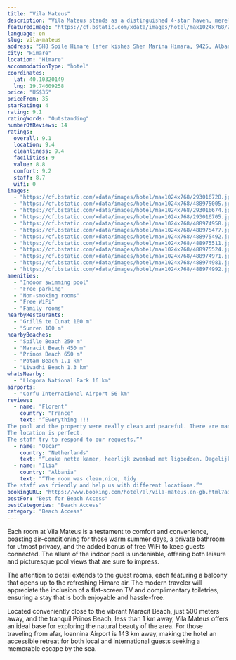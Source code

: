 ```yaml
---
title: "Vila Mateus"
description: "Vila Mateus stands as a distinguished 4-star haven, merely a stone's throw away from the serene Spille Beach in Himare, offering guests an exceptional stay with its array of amenities."
featuredImage: "https://cf.bstatic.com/xdata/images/hotel/max1024x768/293016728.jpg?k=5639d840be5a08bfc8554334e2763e73c6b67697925c477b882802aba786dbc0&o=&hp=1"
language: en
slug: vila-mateus
address: "SH8 Spile Himare (afer kishes Shen Marina Himara, 9425, Albania 1 Buiding, 9425 Himare, Albania"
city: "Himare"
location: "Himare"
accommodationType: "hotel"
coordinates:
  lat: 40.10320149
  lng: 19.74609258
price: "US$35"
priceFrom: 35
starRating: 4
rating: 9.1
ratingWords: "Outstanding"
numberOfReviews: 14
ratings:
  overall: 9.1
  location: 9.4
  cleanliness: 9.4
  facilities: 9
  value: 8.8
  comfort: 9.2
  staff: 8.7
  wifi: 0
images:
  - "https://cf.bstatic.com/xdata/images/hotel/max1024x768/293016728.jpg?k=5639d840be5a08bfc8554334e2763e73c6b67697925c477b882802aba786dbc0&o=&hp=1"
  - "https://cf.bstatic.com/xdata/images/hotel/max1024x768/488975005.jpg?k=56363a6b6687a6a43d1cb02aa5c6f01094e998587ea14f231f534fae55678b69&o=&hp=1"
  - "https://cf.bstatic.com/xdata/images/hotel/max1024x768/293016674.jpg?k=3b7b9a40e7347b690b31facff816e1437f63424f5c15f621aae3cbcaffc46a65&o=&hp=1"
  - "https://cf.bstatic.com/xdata/images/hotel/max1024x768/293016705.jpg?k=9648b4151276e6e8195ccc20fe509465b5ab6190ac7153448367489089047a7e&o=&hp=1"
  - "https://cf.bstatic.com/xdata/images/hotel/max1024x768/488974958.jpg?k=712f6c88cc0d9784c3906441b6440891d880ccd0f59668f1c4ee6658f546c643&o=&hp=1"
  - "https://cf.bstatic.com/xdata/images/hotel/max1024x768/488975477.jpg?k=b0fa4b0624a77d99262c2de38a1089cc09fb9c1313efca2bc72365535cf6ed43&o=&hp=1"
  - "https://cf.bstatic.com/xdata/images/hotel/max1024x768/488975492.jpg?k=80da8daed64c5fabbfe57c4a3cf321a3ec77b88b96f4758eebf66cf4aa1f5851&o=&hp=1"
  - "https://cf.bstatic.com/xdata/images/hotel/max1024x768/488975511.jpg?k=67fda7c9ccd70b17711d3b401536b771976e6200ccd826245feb4e749ea8ea13&o=&hp=1"
  - "https://cf.bstatic.com/xdata/images/hotel/max1024x768/488975524.jpg?k=6372cf882edaa7661149f5b3478902eeef498347c4eb2bd5ad5d8c01fb1e5bcf&o=&hp=1"
  - "https://cf.bstatic.com/xdata/images/hotel/max1024x768/488974971.jpg?k=a92a6591aefe5c452ddb6f3d07ece731c18dafe6d90e9bb5325ba9729c3d516d&o=&hp=1"
  - "https://cf.bstatic.com/xdata/images/hotel/max1024x768/488974981.jpg?k=fcde50a461242ed5c9b1bd515251f45572f2286ee7c04fe6e69e0a282c40b4fc&o=&hp=1"
  - "https://cf.bstatic.com/xdata/images/hotel/max1024x768/488974992.jpg?k=afcedfae06188eb0224ff9d42204fbbe5c72589959a085c794a79f092fa32583&o=&hp=1"
amenities:
  - "Indoor swimming pool"
  - "Free parking"
  - "Non-smoking rooms"
  - "Free WiFi"
  - "Family rooms"
nearbyRestaurants:
  - "Grill& te Cunat 100 m"
  - "Sunren 100 m"
nearbyBeaches:
  - "Spille Beach 250 m"
  - "Maracit Beach 450 m"
  - "Prinos Beach 650 m"
  - "Potam Beach 1.1 km"
  - "Livadhi Beach 1.3 km"
whatsNearby:
  - "Llogora National Park 16 km"
airports:
  - "Corfu International Airport 56 km"
reviews:
  - name: "Florent"
    country: "France"
    text: "“Everything !!!
The pool and the property were really clean and peaceful. There are many turtles in the garden.
The location is perfect.
The staff try to respond to our requests.”"
  - name: "Oscar"
    country: "Netherlands"
    text: "“Leuke nette kamer, heerlijk zwembad met ligbedden. Dagelijks schone handdoeken, aanrader! Parkeren kan prima naast het gebouw.”"
  - name: "Ilia"
    country: "Albania"
    text: "“The room was clean,nice, tidy
The staff was friendly and help us with different locations.”"
bookingURL: "https://www.booking.com/hotel/al/vila-mateus.en-gb.html?aid=8035640"
bestFor: "Best for Beach Access"
bestCategories: "Beach Access"
category: "Beach Access"
---
```


Each room at Vila Mateus is a testament to comfort and convenience, boasting air-conditioning for those warm summer days, a private bathroom for utmost privacy, and the added bonus of free WiFi to keep guests connected. The allure of the indoor pool is undeniable, offering both leisure and picturesque pool views that are sure to impress.

The attention to detail extends to the guest rooms, each featuring a balcony that opens up to the refreshing Himare air. The modern traveler will appreciate the inclusion of a flat-screen TV and complimentary toiletries, ensuring a stay that is both enjoyable and hassle-free.

Located conveniently close to the vibrant Maracit Beach, just 500 meters away, and the tranquil Prinos Beach, less than 1 km away, Vila Mateus offers an ideal base for exploring the natural beauty of the area. For those traveling from afar, Ioannina Airport is 143 km away, making the hotel an accessible retreat for both local and international guests seeking a memorable escape by the sea.